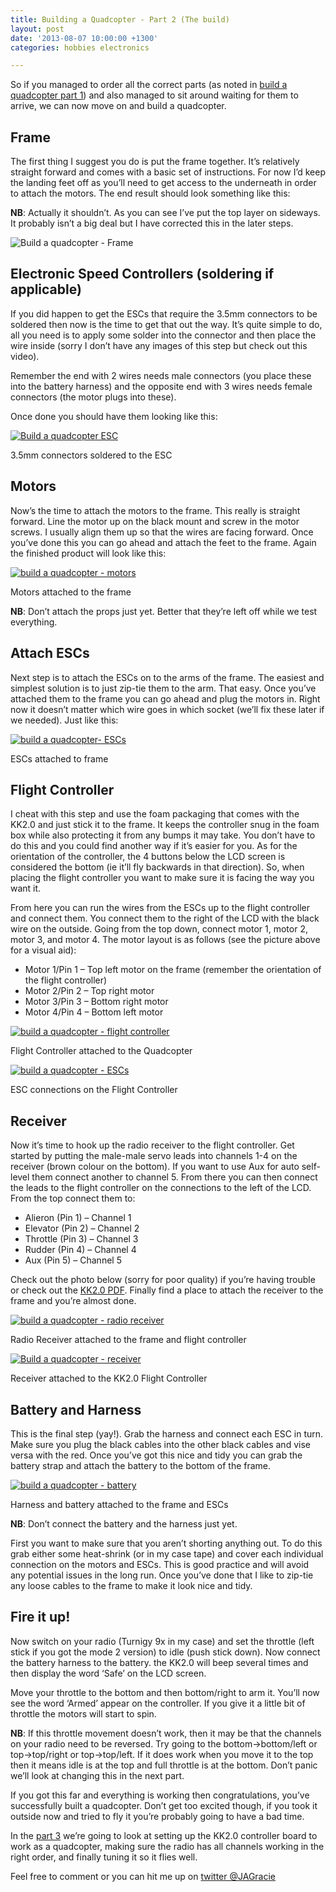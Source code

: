 ```yaml
---
title: Building a Quadcopter - Part 2 (The build)
layout: post
date: '2013-08-07 10:00:00 +1300'
categories: hobbies electronics

---
```


So if you managed to order all the correct parts (as noted in [build a quadcopter part 1](https://veb.co.nz/hobbies/electronics/2013/08/06/build-a-quadcopter-part-1.html)) and also managed to sit around waiting for them to arrive, we can now move on and build a quadcopter.

## Frame

The first thing I suggest you do is put the frame together. It’s relatively straight forward and comes with a basic set of instructions. For now I’d keep the landing feet off as you’ll need to get access to the underneath in order to attach the motors. The end result should look something like this:

**NB**: Actually it shouldn’t. As you can see I’ve put the top layer on sideways. It probably isn’t a big deal but I have corrected this in the later steps.

![Build a quadcopter - Frame](https://i.imgur.com/p8888Sa.png)

## Electronic Speed Controllers (soldering if applicable)

If you did happen to get the ESCs that require the 3.5mm connectors to be soldered then now is the time to get that out the way. It’s quite simple to do, all you need is to apply some solder into the connector and then place the wire inside (sorry I don’t have any images of this step but check out this video).

Remember the end with 2 wires needs male connectors (you place these into the battery harness) and the opposite end with 3 wires needs female connectors (the motor plugs into these).

Once done you should have them looking like this:

[![Build a quadcopter ESC](https://i.imgur.com/tfidtNO.png)](https://i.imgur.com/tfidtNO.png)

3.5mm connectors soldered to the ESC

## Motors

Now’s the time to attach the motors to the frame. This really is straight forward. Line the motor up on the black mount and screw in the motor screws. I usually align them up so that the wires are facing forward. Once you’ve done this you can go ahead and attach the feet to the frame. Again the finished product will look like this:

[![build a quadcopter - motors](https://i.imgur.com/oisdbTn.png)](https://i.imgur.com/oisdbTn.png)

Motors attached to the frame

**NB**: Don’t attach the props just yet. Better that they’re left off while we test everything.

## Attach ESCs

Next step is to attach the ESCs on to the arms of the frame. The easiest and simplest solution is to just zip-tie them to the arm. That easy. Once you’ve attached them to the frame you can go ahead and plug the motors in. Right now it doesn’t matter which wire goes in which socket (we’ll fix these later if we needed). Just like this:

[![build a quadcopter- ESCs](https://i.imgur.com/9DUNQNI.png)](https://i.imgur.com/9DUNQNI.png)

ESCs attached to frame

## Flight Controller

I cheat with this step and use the foam packaging that comes with the KK2.0 and just stick it to the frame. It keeps the controller snug in the foam box while also protecting it from any bumps it may take. You don’t have to do this and you could find another way if it’s easier for you. As for the orientation of the controller, the 4 buttons below the LCD screen is considered the bottom (ie it’ll fly backwards in that direction). So, when placing the flight controller you want to make sure it is facing the way you want it.

From here you can run the wires from the ESCs up to the flight controller and connect them. You connect them to the right of the LCD with the black wire on the outside. Going from the top down, connect motor 1, motor 2, motor 3, and motor 4. The motor layout is as follows (see the picture above for a visual aid):

- Motor 1/Pin 1 – Top left motor on the frame (remember the orientation of the flight controller)
- Motor 2/Pin 2 – Top right motor
- Motor 3/Pin 3 – Bottom right motor
- Motor 4/Pin 4 – Bottom left motor

[![build a quadcopter - flight controller](https://i.imgur.com/jCBhEw1.png)](https://i.imgur.com/jCBhEw1.png)

Flight Controller attached to the Quadcopter

[![build a quadcopter - ESCs](https://i.imgur.com/5vTFzhM.png)](https://i.imgur.com/5vTFzhM.png)

ESC connections on the Flight Controller

## Receiver

Now it’s time to hook up the radio receiver to the flight controller. Get started by putting the male-male servo leads into channels 1-4 on the receiver (brown colour on the bottom). If you want to use Aux for auto self-level them connect another to channel 5. From there you can then connect the leads to the flight controller on the connections to the left of the LCD. From the top connect them to:

- Alieron (Pin 1) – Channel 1
- Elevator (Pin 2) – Channel 2
- Throttle (Pin 3) – Channel 3
- Rudder (Pin 4) – Channel 4
- Aux (Pin 5) – Channel 5

Check out the photo below (sorry for poor quality) if you’re having trouble or check out the [KK2.0 PDF](http://www.hobbyking.com/hobbyking/store/uploads/181270330X7478X47.pdf). Finally find a place to attach the receiver to the frame and you’re almost done.

[![build a quadcopter - radio receiver](https://i.imgur.com/gsUOr1I.png)](https://i.imgur.com/gsUOr1I.png)

Radio Receiver attached to the frame and flight controller

[![Build a quadcopter - receiver](https://i.imgur.com/zpsdIUN.png)](https://i.imgur.com/zpsdIUN.png)

Receiver attached to the KK2.0 Flight Controller

## Battery and Harness

This is the final step (yay!). Grab the harness and connect each ESC in turn. Make sure you plug the black cables into the other black cables and vise versa with the red. Once you’ve got this nice and tidy you can grab the battery strap and attach the battery to the bottom of the frame.

[![build a quadcopter - battery](https://i.imgur.com/FxurwvQ.png)](https://i.imgur.com/FxurwvQ.png)

Harness and battery attached to the frame and ESCs

**NB**: Don’t connect the battery and the harness just yet.

First you want to make sure that you aren’t shorting anything out. To do this grab either some heat-shrink (or in my case tape) and cover each individual connection on the motors and ESCs. This is good practice and will avoid any potential issues in the long run. Once you’ve done that I like to zip-tie any loose cables to the frame to make it look nice and tidy.

## Fire it up!

Now switch on your radio (Turnigy 9x in my case) and set the throttle (left stick if you got the mode 2 version) to idle (push stick down). Now connect the battery harness to the battery. the KK2.0 will beep several times and then display the word ‘Safe’ on the LCD screen.

Move your throttle to the bottom and then bottom/right to arm it. You’ll now see the word ‘Armed’ appear on the controller. If you give it a little bit of throttle the motors will start to spin.

**NB**: If this throttle movement doesn’t work, then it may be that the channels on your radio need to be reversed. Try going to the bottom->bottom/left or top->top/right or top->top/left. If it does work when you move it to the top then it means idle is at the top and full throttle is at the bottom. Don’t panic we’ll look at changing this in the next part.

If you got this far and everything is working then congratulations, you’ve successfully built a quadcopter. Don’t get too excited though, if you took it outside now and tried to fly it you’re probably going to have a bad time.

In the [part 3]() we’re going to look at setting up the KK2.0 controller board to work as a quadcopter, making sure the radio has all channels working in the right order, and finally tuning it so it flies well.

Feel free to comment or you can hit me up on [twitter @JAGracie](https://twitter.com/JAGracie)